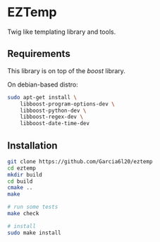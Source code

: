 # EZTemp

Twig like templating library and tools.

## Requirements

This library is on top of the *boost* library.

On debian-based distro:

```bash
sudo apt-get install \
    libboost-program-options-dev \
    libboost-python-dev \
    libboost-regex-dev \
    libboost-date-time-dev
```

## Installation

```bash
git clone https://github.com/Garcia6l20/eztemp
cd eztemp
mkdir build
cd build
cmake ..
make

# run some tests
make check

# install
sudo make install
```

